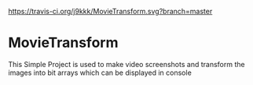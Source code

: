 https://travis-ci.org/j9kkk/MovieTransform.svg?branch=master
# MovieTransform
This Simple Project is used to make video screenshots and transform the images into bit arrays which can be displayed in console
